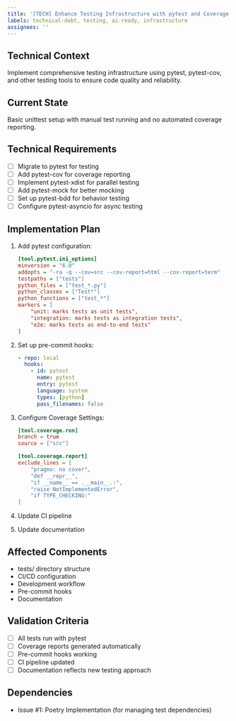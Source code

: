 ```yaml
---
title: '[TECH] Enhance Testing Infrastructure with pytest and Coverage Tools'
labels: technical-debt, testing, ai-ready, infrastructure
assignees: ''
---
```


## Technical Context
Implement comprehensive testing infrastructure using pytest, pytest-cov, and other testing tools to ensure code quality and reliability.

## Current State
Basic unittest setup with manual test running and no automated coverage reporting.

## Technical Requirements
- [ ] Migrate to pytest for testing
- [ ] Add pytest-cov for coverage reporting
- [ ] Implement pytest-xdist for parallel testing
- [ ] Add pytest-mock for better mocking
- [ ] Set up pytest-bdd for behavior testing
- [ ] Configure pytest-asyncio for async testing

## Implementation Plan
1. Add pytest configuration:
   ```ini
   [tool.pytest.ini_options]
   minversion = "6.0"
   addopts = "-ra -q --cov=src --cov-report=html --cov-report=term"
   testpaths = ["tests"]
   python_files = ["test_*.py"]
   python_classes = ["Test*"]
   python_functions = ["test_*"]
   markers = [
       "unit: marks tests as unit tests",
       "integration: marks tests as integration tests",
       "e2e: marks tests as end-to-end tests"
   ]
   ```

2. Set up pre-commit hooks:
   ```yaml
   - repo: local
     hooks:
       - id: pytest
         name: pytest
         entry: pytest
         language: system
         types: [python]
         pass_filenames: false
   ```

3. Configure Coverage Settings:
   ```toml
   [tool.coverage.run]
   branch = true
   source = ["src"]

   [tool.coverage.report]
   exclude_lines = [
       "pragma: no cover",
       "def __repr__",
       "if __name__ == .__main__.:",
       "raise NotImplementedError",
       "if TYPE_CHECKING:"
   ]
   ```

4. Update CI pipeline
5. Update documentation

## Affected Components
- tests/ directory structure
- CI/CD configuration
- Development workflow
- Pre-commit hooks
- Documentation

## Validation Criteria
- [ ] All tests run with pytest
- [ ] Coverage reports generated automatically
- [ ] Pre-commit hooks working
- [ ] CI pipeline updated
- [ ] Documentation reflects new testing approach

## Dependencies
- Issue #1: Poetry Implementation (for managing test dependencies)